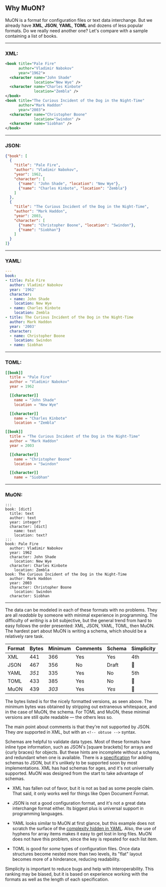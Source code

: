 ## Why MuON?

MuON is a format for configuration files or text data interchange.
But we already have **XML**, **JSON**, **YAML**, **TOML** and dozens of less
popular formats.  Do we really need another one?  Let's compare with a sample
containing a list of books.

----
### XML:
```xml
<book title="Pale Fire"
      author="Vladimir Nabokov"
      year="1962">
  <character name="John Shade"
             location="New Wye" />
  <character name="Charles Kinbote"
             location="Zembla" />
</book>
<book title="The Curious Incident of the Dog in the Night-Time"
      author="Mark Haddon"
      year="2003">
  <character name="Christopher Boone"
             location="Swindon" />
  <character name="Siobhan" />
</book>
```
----
### JSON:
```json
{"book": [
  {
    "title": "Pale Fire",
    "author": "Vladimir Nabokov",
    "year": 1962,
    "character": [
      {"name": "John Shade", "location": "New Wye"},
      {"name": "Charles Kinbote", "location": "Zembla"}
    ]
  },
  {
    "title": "The Curious Incident of the Dog in the Night-Time",
    "author": "Mark Haddon",
    "year": 2003,
    "character": [
      {"name": "Christopher Boone", "location": "Swindon"},
      {"name": "Siobhan"}
    ]
  }
]}
```
----
### YAML:
```yaml
---
book:
- title: Pale Fire
  author: Vladimir Nabokov
  year: '1962'
  character:
  - name: John Shade
    location: New Wye
  - name: Charles Kinbote
    location: Zembla
- title: The Curious Incident of the Dog in the Night-Time
  author: Mark Haddon
  year: '2003'
  character:
  - name: Christopher Boone
    location: Swindon
  - name: Siobhan
```
----
### TOML:
```toml
[[book]]
  title = "Pale Fire"
  author = "Vladimir Nabokov"
  year = 1962

  [[character]]
    name = "John Shade"
    location = "New Wye"

  [[character]]
    name = "Charles Kinbote"
    location = "Zembla"

[[book]]
  title = "The Curious Incident of the Dog in the Night-Time"
  author = "Mark Haddon"
  year = 2003

  [[character]]
    name = "Christopher Boone"
    location = "Swindon"

  [[character]]
    name = "Siobhan"
```
----
### MuON:
```
:::
book: [dict]
  title: text
  author: text
  year: integer?
  character: [dict]
    name: text
    location: text?
:::
book: Pale Fire
  author: Vladimir Nabokov
  year: 1962
  character: John Shade
    location: New Wye
  character: Charles Kinbote
    location: Zembla
book: The Curious Incident of the Dog in the Night-Time
  author: Mark Haddon
  year: 2003
  character: Christopher Boone
    location: Swindon
  character: Siobhan
```
----

The data can be modeled in each of these formats with no problems.  They are all
*readable* by someone with minimal experience in programming.  The difficulty of
*writing* is a bit subjective, but the general trend from hard to easy follows
the order presented: XML, JSON, YAML, TOML, then MuON.  The hardest part about
MuON is writing a schema, which should be a relatively rare task.

Format | Bytes | Minimum | Comments | Schema | Simplicity
-------|-------|---------|----------|--------|-----------
XML    |   441 |     366 |      Yes |    Yes |        4th
JSON   |   467 |     356 |       No |  Draft |         🥉
YAML   | *351* |     335 |      Yes |     No |        5th
TOML   |   433 |     385 |      Yes |     No |         🥈
MuON   |   439 |   *303* |      Yes |  *Yes* |         🥇

The bytes listed is for the nicely formatted versions, as seen above.  The
minimum bytes was obtained by stripping out extraneous whitespace, and in the
case of MuON, the schema.  For TOML and MuON, these minimal versions are still
quite readable — the others less so.

The main point about comments is that they're not supported by JSON.  They *are*
supported in XML, but with an `<!-- obtuse -->` syntax.

Schemas are helpful to validate data types.  Most of these formats have inline
type information, such as JSON's [square brackets] for arrays and {curly braces}
for objects.  But these hints are incomplete without a schema, and redundant
when one is available.  There is a [specification](https://json-schema.org) for
adding schemas to JSON, but it's unlikely to be supported soon by most
implementations.  XML has had schemas for ages, and it's not universally
supported.  MuON was designed from the start to take advantage of schemas.

* XML has fallen out of favor, but it is not as bad as some people claim.  That
  said, it only works well for things like Open Document Format.

* JSON is not a good configuration format, and it's not a great data interchange
  format either.  Its biggest plus is universal support in programming
  languages.

* YAML looks similar to MuON at first glance, but this example does not scratch
  the surface of the
  [complexity hidden in YAML](https://arp242.net/yaml-config.html).  Also, the
  use of hyphens for array items makes it easy to get lost in long files.  MuON
  does not have this problem, since the key is repeated for each list item.

* TOML is good for *some* types of configuration files.  Once data structures
  become nested more than two levels, its "flat" layout becomes more of a
  hinderance, reducing readability.

Simplicity is important to reduce bugs and help with interoperability.  This
ranking may be biased, but it is based on experience working with the formats
as well as the length of each specification.
